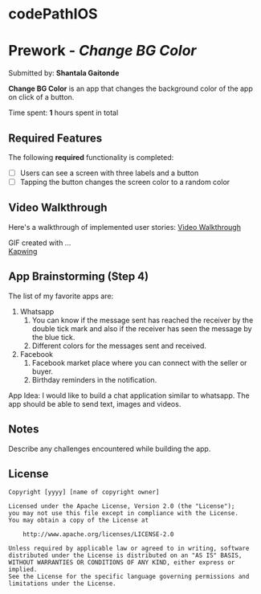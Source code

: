 # codePathIOS
# Prework - *Change BG Color*

Submitted by: **Shantala Gaitonde**

**Change BG Color** is an app that changes the background color of the app on click of a button.

Time spent: **1** hours spent in total

## Required Features

The following **required** functionality is completed:

- [ ] Users can see a screen with three labels and a button
- [ ] Tapping the button changes the screen color to a random color
 
## Video Walkthrough

Here's a walkthrough of implemented user stories:
[Video Walkthrough](https://media.giphy.com/media/v1.Y2lkPTc5MGI3NjExZTZ4NzA2OW5hajUxcXRmOHIzcjU1NGE3eXdoZWJrcWkyZ3h0bG85MSZlcD12MV9pbnRlcm5hbF9naWZfYnlfaWQmY3Q9Zw/GYzXMFPQHP2zEfZR2M/giphy.gif)

GIF created with ...  
[Kapwing](https://www.kapwing.com/) 

## App Brainstorming (Step 4)
The list of my favorite apps are:
1. Whatsapp
    1. You can know if the message sent has reached the receiver by the double tick mark and also if the receiver has seen the message by   
       the blue tick.
    2. Different colors for the messages sent and received. 
2. Facebook
    1. Facebook market place where you can connect with the seller or buyer.
    2. Birthday reminders in the notification.

  App Idea:
  I would like to build a chat application similar to whatsapp. The app should be able to send text, images and videos. 
    
## Notes

Describe any challenges encountered while building the app.

## License

    Copyright [yyyy] [name of copyright owner]

    Licensed under the Apache License, Version 2.0 (the "License");
    you may not use this file except in compliance with the License.
    You may obtain a copy of the License at

        http://www.apache.org/licenses/LICENSE-2.0

    Unless required by applicable law or agreed to in writing, software
    distributed under the License is distributed on an "AS IS" BASIS,
    WITHOUT WARRANTIES OR CONDITIONS OF ANY KIND, either express or implied.
    See the License for the specific language governing permissions and
    limitations under the License.
